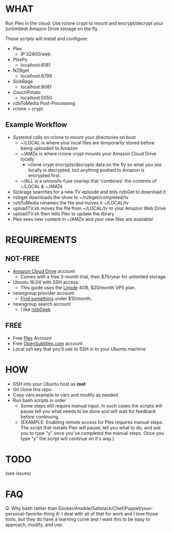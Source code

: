 # WHAT
Run Plex in the cloud. Use rclone crypt to mount and encrypt/decrypt your (unlimited) Amazon Drive storage on the fly.

These scripts will install and configure:

- Plex
    - IP:32400/web
- PlexPy
    - localhost:8181
- NZBget
    - localhost:6789
- SickRage
    - localhost:8081
- CouchPotato
    - localhost:5050
- nzbToMedia Post-Processing
- rclone + crypt


## Example Workflow
- Systemd calls on rclone to mount your directories on boot
    - ~/LOCAL is where your local files are temporarily stored before being uploaded to Amazon
    - ~/AMZe is where rclone crypt mounts your Amazon Cloud Drive locally
        - rclone crypt encrypts/decrypts data on the fly so what you _see_ locally is decrypted, but anything pushed to Amazon is encrypted first.
    - ~/ALL is a unionsfs-fuse overlay that 'combines' the contents of ~/LOCAL & ~/AMZe
- Sickrage searches for a new TV episode and tells nzbGet to download it
- nzbget downloads the show to ~/nzbget/completed/tv
- nzbToMedia renames the file and moves it ~/LOCAL/tv
- uploadTV.sh moves the file from ~/LOCAL/tv to your Amazon Web Drive
- uploadTV.sh then tells Plex to update the library
- Plex sees new content in ~/AMZe and your new files are available!

# REQUIREMENTS
## NOT-FREE
- [Amazon Cloud Drive](https://www.amazon.com/clouddrive/home) account
    - Comes with a free 3-month trial, then $70/year for unlimited storage.
- Ubuntu 16.04 with SSH access.
    - This guide uses the [Linode](https://www.linode.com/pricing) 4GB, $20/month VPS plan.
- newsgroup provider account
    - [Find something](http://www.usenetcompare.com/) under $10/month.
- newsgroup search account
    - I like [nzbGeek](https://greycoder.com/best-usenet-indexes/)

## FREE
- Free [Plex](https://www.plex.tv/) Account
- Free [OpenSubtitles.com](http://www.opensubtitles.org) account
- Local ssh key that you'll use to SSH in to your Ubuntu machine

# HOW
- SSH into your Ubuntu host as **root**
- Git clone this repo
- Copy vars.example to vars and modify as needed
- Run bash scripts in order
    - Some steps still require manual input. In such cases the scripts will pause tell you what needs to be done and will wait for feedback before continuing. 
    - (EXAMPLE: Enabling remote access for Plex requires manual steps. The script that installs Plex will pause, tell you what to do, and ask you to type "y" once you've completed the manual steps. Once you type "y" the script will continue on it's way.)

# TODO
(see issues)

# FAQ
Q: Why bash rather than Docker/Ansible/Saltstack/Chef/Puppet/your-personal-favorite-thing
A: I deal with all of that for work and I love those tools, but they do have a learning curve and I want this to be easy to approach, modify, and use.
